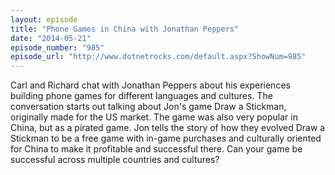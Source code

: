 ```yaml
---
layout: episode
title: "Phone Games in China with Jonathan Peppers"
date: "2014-05-21"
episode_number: "985"
episode_url: "http://www.dotnetrocks.com/default.aspx?ShowNum=985"
---
```


Carl and Richard chat with Jonathan Peppers about his experiences building phone games for different languages and cultures. The conversation starts out talking about Jon's game Draw a Stickman, originally made for the US market. The game was also very popular in China, but as a pirated game. Jon tells the story of how they evolved Draw a Stickman to be a free game with in-game purchases and culturally oriented for China to make it profitable and successful there. Can your game be successful across multiple countries and cultures?
